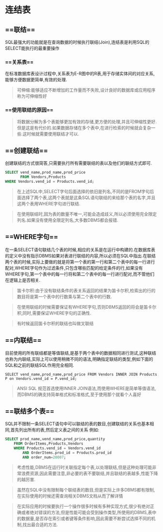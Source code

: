 #  连结表
## ==联结==
SQL最强大的功能就是在查询数据的时候执行联结(Join),连结表是利用SQL的SELECT能执行的最重要操作
### ==关系表==
在标准数据库表设计过程中,关系表为E-R图中的R表,用于存储实体间的对应关系,能够方便数据更简单,有效的处理.
>可伸缩:能够适应不断增加的工作量而不失败,设计良好的数据库或应用程序称为可伸缩性好

### ==使用联结的原因==
> 将数据分解为多个表能够更加有效的存储,更方便的处理,并且可伸缩性更好.但是这是有代价的.如果数据存储在多个表中,在进行检索的时候就会复杂一些.这时候就需要使用联结才可以.

## ==创建联结==
创建联结的方式很简答,只需要执行所有需要联结的表以及他们的联结方式即可.
``` SQL
SELECT vend_name,prod_name,prod_price
       FROM Vendors,Products
WHERE Vendors.vend_id = Products.vend_id;
```
>在上述SQL中,SELECT字句后面选择的依旧是列名,不同的是FROM字句后面选择了两个表,这两个表就是这条SQL语句联结的来给那个表的名字,并且这两个表用WHERE字句进行联结.

> 在使用联结时,因为表的数量不唯一,可能会造成歧义,所以必须使用完全限定列名.如果没有使用全限定列名,大多数DBMS都会报错.

## ==WHERE字句==
在一条SELECT语句联结几个表的时候,相应的关系是在运行中构建的.在数据库表的定义中没有指示DBMS如果对表进行联结的内容,所以必须在SQL中指出.在联结两个表的时候,实际上要做的就是将第一个表的第一行和第二个表中的每一行进行配对,WHERE字句作为过滤条件,只包含哪些匹配的给定条件的行,如果没有WHERE字句,第一个表中的每一行将和第二个表中的每一行进行配对,而不管他们在逻辑上是否相关.

>笛卡尔积:由于没有联结条件的表关系返回的结果为笛卡尔积,检索出的行的数目将是第一个表中的行数乘与第二个表中的行数.

>在使用联结的时候需要保证有WHERE字句,否则DBMS返回的将会是笛卡尔积,同时,需要保证WHERE字句的正确性.

>有时候返回笛卡尔积的联结也叫做叉联结

## ==内联结==

目前使用的所有联结都是等值联结,是基于两个表中的数据相同进行测试,这种联结也称为内联结,实际上可以使用稍微不同的语法,明确指定联结的类型,例如下面的SQL和之前的联结SQL作用完全相同.
```
SELECT vend_name,prod_name,prod_price FROM Vendors INNER JOIN Products P on Vendors.vend_id = P.vend_id;
```

> ANSI SQL 规范首选使用INNER JOIN语法,而使用WHERE是简单等值语法,而DBMS的确支持简单格式和标准格式,至于使用那个就看个人喜好

## ==联结多个表==
SQL并不限制一条SELECT语句中可以联结的表的数目,创建联结的关系也基本相同,首先列出所有的表,然后定义表之间的关系
例如:
``` SQL
SELECT prod_name,vend_name,prod_price,quantity
    FROM OrderItems,Products,Vendors
    WHERE Products.vend_id = Vendors.vend_id
        AND OrderItems.prod_id = Products.prod_id
        AND order_num=20007;
```
> 考虑性能,DBMS在运行时关联指定每个表,以处理联结,但是这种处理可能非常浪费资源,因此需要注意,非必要的表不要联结,并且联结的表越多,性能下降的越厉害.

>虽然在SQL中没有限制每个联结表的数目,但是实际上许多DBMS都有限制,在实际使用的时候还需查询相关DBMS文档从而了解详情

>在实际应用的时候要执行一个操作很多时候有多种实现方式,很少有绝对正确或者绝对错误的方法,但是性能可能会受到操作类型,所使用的DBMS,表中的数据量,是否存在索引或者键等条件影响,因此需要不断尝试选择不同的机制,找出最合适的方法.
